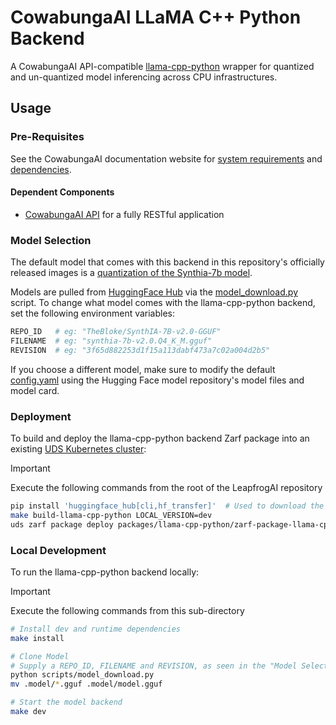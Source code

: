 # CowabungaAI LLaMA C++ Python Backend

A CowabungaAI API-compatible [llama-cpp-python](https://github.com/abetlen/llama-cpp-python) wrapper for quantized and un-quantized model inferencing across CPU infrastructures.

## Usage

### Pre-Requisites

See the CowabungaAI documentation website for [system requirements](https://docs.leapfrog.ai/docs/local-deploy-guide/requirements/) and [dependencies](https://docs.leapfrog.ai/docs/local-deploy-guide/dependencies/).

#### Dependent Components

- [CowabungaAI API](../api/README.md) for a fully RESTful application

### Model Selection

The default model that comes with this backend in this repository's officially released images is a [quantization of the Synthia-7b model](https://huggingface.co/TheBloke/SynthIA-7B-v2.0-GPTQ).

Models are pulled from [HuggingFace Hub](https://huggingface.co/models) via the [model_download.py](/packages/llama-cpp-python/scripts/model_download.py) script. To change what model comes with the llama-cpp-python backend, set the following environment variables:

```bash
REPO_ID   # eg: "TheBloke/SynthIA-7B-v2.0-GGUF"
FILENAME  # eg: "synthia-7b-v2.0.Q4_K_M.gguf"
REVISION  # eg: "3f65d882253d1f15a113dabf473a7c02a004d2b5"
```

If you choose a different model, make sure to modify the default [config.yaml](./config.yaml) using the Hugging Face model repository's model files and model card.

### Deployment

To build and deploy the llama-cpp-python backend Zarf package into an existing [UDS Kubernetes cluster](../k3d-gpu/README.md):

> [!IMPORTANT]
> Execute the following commands from the root of the LeapfrogAI repository

```bash
pip install 'huggingface_hub[cli,hf_transfer]'  # Used to download the model weights from huggingface
make build-llama-cpp-python LOCAL_VERSION=dev
uds zarf package deploy packages/llama-cpp-python/zarf-package-llama-cpp-python-*-dev.tar.zst --confirm
```

### Local Development

To run the llama-cpp-python backend locally:

> [!IMPORTANT]
> Execute the following commands from this sub-directory

```bash
# Install dev and runtime dependencies
make install

# Clone Model
# Supply a REPO_ID, FILENAME and REVISION, as seen in the "Model Selection" section
python scripts/model_download.py
mv .model/*.gguf .model/model.gguf

# Start the model backend
make dev
```
